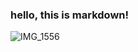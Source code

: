 ### hello, this is markdown!

![IMG_1556](https://cdn.jsdelivr.net/gh/ajaj918/imagesCloud/images_for_myArticle/IMG_1556.jpeg)
